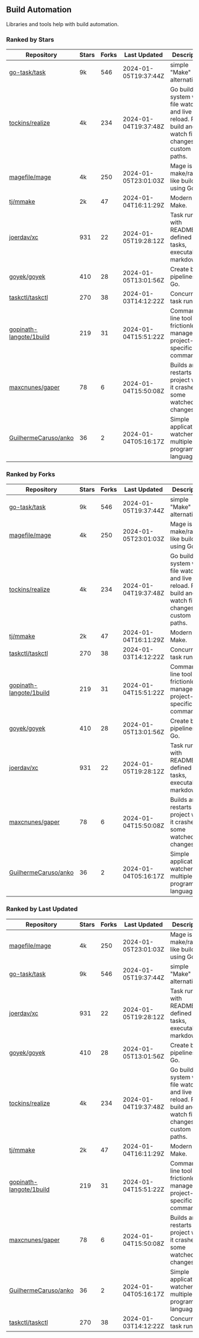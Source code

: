## Build Automation

Libraries and tools help with build automation.

### Ranked by Stars

| Repository | Stars | Forks | Last Updated | Description | 
|------------|-------|-------|--------------|-------------|
| [go-task/task](https://github.com/go-task/task) | 9k | 546 | 2024-01-05T19:37:44Z |  simple "Make" alternative. |
| [tockins/realize](https://github.com/tockins/realize) | 4k | 234 | 2024-01-04T19:37:48Z |  Go build a system with file watchers and live to reload. Run, build and watch file changes with custom paths. |
| [magefile/mage](https://github.com/magefile/mage) | 4k | 250 | 2024-01-05T23:01:03Z |  Mage is a make/rake-like build tool using Go. |
| [tj/mmake](https://github.com/tj/mmake) | 2k | 47 | 2024-01-04T16:11:29Z |  Modern Make. |
| [joerdav/xc](https://github.com/joerdav/xc) | 931 | 22 | 2024-01-05T19:28:12Z |  Task runner with README.md defined tasks, executable markdown. |
| [goyek/goyek](https://github.com/goyek/goyek) | 410 | 28 | 2024-01-05T13:01:56Z |  Create build pipelines in Go. |
| [taskctl/taskctl](https://github.com/taskctl/taskctl) | 270 | 38 | 2024-01-03T14:12:22Z |  Concurrent task runner. |
| [gopinath-langote/1build](https://github.com/gopinath-langote/1build) | 219 | 31 | 2024-01-04T15:51:22Z |  Command line tool to frictionlessly manage project-specific commands. |
| [maxcnunes/gaper](https://github.com/maxcnunes/gaper) | 78 | 6 | 2024-01-04T15:50:08Z |  Builds and restarts a Go project when it crashes or some watched file changes. |
| [GuilhermeCaruso/anko](https://github.com/GuilhermeCaruso/anko) | 36 | 2 | 2024-01-04T05:16:17Z |  Simple application watcher for multiple programming languages. |

### Ranked by Forks

| Repository | Stars | Forks | Last Updated | Description | 
|------------|-------|-------|--------------|-------------|
| [go-task/task](https://github.com/go-task/task) | 9k | 546 | 2024-01-05T19:37:44Z |  simple "Make" alternative. |
| [magefile/mage](https://github.com/magefile/mage) | 4k | 250 | 2024-01-05T23:01:03Z |  Mage is a make/rake-like build tool using Go. |
| [tockins/realize](https://github.com/tockins/realize) | 4k | 234 | 2024-01-04T19:37:48Z |  Go build a system with file watchers and live to reload. Run, build and watch file changes with custom paths. |
| [tj/mmake](https://github.com/tj/mmake) | 2k | 47 | 2024-01-04T16:11:29Z |  Modern Make. |
| [taskctl/taskctl](https://github.com/taskctl/taskctl) | 270 | 38 | 2024-01-03T14:12:22Z |  Concurrent task runner. |
| [gopinath-langote/1build](https://github.com/gopinath-langote/1build) | 219 | 31 | 2024-01-04T15:51:22Z |  Command line tool to frictionlessly manage project-specific commands. |
| [goyek/goyek](https://github.com/goyek/goyek) | 410 | 28 | 2024-01-05T13:01:56Z |  Create build pipelines in Go. |
| [joerdav/xc](https://github.com/joerdav/xc) | 931 | 22 | 2024-01-05T19:28:12Z |  Task runner with README.md defined tasks, executable markdown. |
| [maxcnunes/gaper](https://github.com/maxcnunes/gaper) | 78 | 6 | 2024-01-04T15:50:08Z |  Builds and restarts a Go project when it crashes or some watched file changes. |
| [GuilhermeCaruso/anko](https://github.com/GuilhermeCaruso/anko) | 36 | 2 | 2024-01-04T05:16:17Z |  Simple application watcher for multiple programming languages. |

### Ranked by Last Updated

| Repository | Stars | Forks | Last Updated | Description | 
|------------|-------|-------|--------------|-------------|
| [magefile/mage](https://github.com/magefile/mage) | 4k | 250 | 2024-01-05T23:01:03Z |  Mage is a make/rake-like build tool using Go. |
| [go-task/task](https://github.com/go-task/task) | 9k | 546 | 2024-01-05T19:37:44Z |  simple "Make" alternative. |
| [joerdav/xc](https://github.com/joerdav/xc) | 931 | 22 | 2024-01-05T19:28:12Z |  Task runner with README.md defined tasks, executable markdown. |
| [goyek/goyek](https://github.com/goyek/goyek) | 410 | 28 | 2024-01-05T13:01:56Z |  Create build pipelines in Go. |
| [tockins/realize](https://github.com/tockins/realize) | 4k | 234 | 2024-01-04T19:37:48Z |  Go build a system with file watchers and live to reload. Run, build and watch file changes with custom paths. |
| [tj/mmake](https://github.com/tj/mmake) | 2k | 47 | 2024-01-04T16:11:29Z |  Modern Make. |
| [gopinath-langote/1build](https://github.com/gopinath-langote/1build) | 219 | 31 | 2024-01-04T15:51:22Z |  Command line tool to frictionlessly manage project-specific commands. |
| [maxcnunes/gaper](https://github.com/maxcnunes/gaper) | 78 | 6 | 2024-01-04T15:50:08Z |  Builds and restarts a Go project when it crashes or some watched file changes. |
| [GuilhermeCaruso/anko](https://github.com/GuilhermeCaruso/anko) | 36 | 2 | 2024-01-04T05:16:17Z |  Simple application watcher for multiple programming languages. |
| [taskctl/taskctl](https://github.com/taskctl/taskctl) | 270 | 38 | 2024-01-03T14:12:22Z |  Concurrent task runner. |

